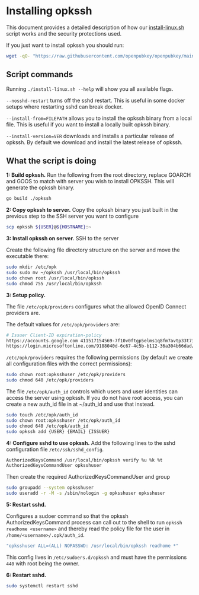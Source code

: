
# Installing opkssh

This document provides a detailed description of how our [install-linux.sh](https://raw.githubusercontent.com/openpubkey/openpubkey/main/opkssh/scripts/install-linux.sh) script works and the security protections used.

If you just want to install opkssh you should run:

```bash
wget -qO- "https://raw.githubusercontent.com/openpubkey/openpubkey/main/opkssh/scripts/install-linux.sh" | sudo bash
```

## Script commands

Running `./install-linux.sh --help` will show you all available flags.

`--nosshd-restart` turns off the sshd restart. This is useful in some docker setups where restarting sshd can break docker.

`--install-from=FILEPATH` allows you to install the opkssh binary from a local file.
This is useful if you want to install a locally built opkssh binary.

`--install-version=VER` downloads and installs a particular release of opkssh. By default we download and install the latest release of opkssh.

## What the script is doing

**1: Build opkssh.** Run the following from the root directory, replace GOARCH and GOOS to match with server you wish to install OPKSSH. This will generate the opkssh binary.

```bash
go build ./opkssh
```

**2: Copy opkssh to server.** Copy the opkssh binary you just built in the previous step to the SSH server you want to configure

```bash
scp opkssh ${USER}@${HOSTNAME}:~
```

**3: Install opkssh on server.** SSH to the server

Create the following file directory structure on the server and move the executable there:

```bash
sudo mkdir /etc/opk
sudo sudo mv ~/opkssh /usr/local/bin/opkssh
sudo chown root /usr/local/bin/opkssh
sudo chmod 755 /usr/local/bin/opkssh
```

**3: Setup policy.**

The file `/etc/opk/providers` configures what the allowed OpenID Connect providers are.

The default values for `/etc/opk/providers` are:

```bash
# Issuer Client-ID expiration-policy 
https://accounts.google.com 411517154569-7f10v0ftgp5elms1q8fm7avtp33t7i7n.apps.googleusercontent.com 24h
https://login.microsoftonline.com/9188040d-6c67-4c5b-b112-36a304b66dad/v2.0 096ce0a3-5e72-4da8-9c86-12924b294a01 24h
```

`/etc/opk/providers` requires the following permissions (by default we create all configuration files with the correct permissions):

```bash
sudo chown root:opksshuser /etc/opk/providers
sudo chmod 640 /etc/opk/providers
```

The file `/etc/opk/auth_id` controls which users and user identities can access the server using opkssh.
If you do not have root access, you can create a new auth_id file in at ~/auth_id and use that instead.

```bash
sudo touch /etc/opk/auth_id
sudo chown root:opksshuser /etc/opk/auth_id
sudo chmod 640 /etc/opk/auth_id
sudo opkssh add {USER} {EMAIL} {ISSUER}
```

**4: Configure sshd to use opkssh.** Add the following lines to the sshd configuration file `/etc/ssh/sshd_config`.

```bash
AuthorizedKeysCommand /usr/local/bin/opkssh verify %u %k %t
AuthorizedKeysCommandUser opksshuser
```

Then create the required AuthorizedKeysCommandUser and group

```bash
sudo groupadd --system opksshuser
sudo useradd -r -M -s /sbin/nologin -g opksshuser opksshuser
```

**5: Restart sshd.**

Configures a sudoer command so that the opkssh AuthorizedKeysCommand process can call out to the shell to run `opkssh readhome <username>` and thereby read the policy file for the user in `/home/<username>/.opk/auth_id`.

```bash
"opksshuser ALL=(ALL) NOPASSWD: /usr/local/bin/opkssh readhome *"
```

This config lives in `/etc/sudoers.d/opkssh` and must have the permissions `440` with root being the owner.

**6: Restart sshd.**

```bash
sudo systemctl restart sshd
```

